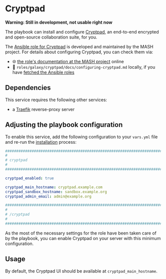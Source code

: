 # Cryptpad

**Warning: Still in development, not usable right now**

The playbook can install and configure [Cryptpad](https://cryptpad.fr), an end-to-end encrypted and open-source collaboration suite, for you.

The [Ansible role for Cryptpad](https://github.com/mother-of-all-self-hosting/ansible-role-cryptpad) is developed and maintained by the MASH project. For details about configuring Cryptpad, you can check them via:

- 🌐 [the role's documentation at the MASH project](https://github.com/mother-of-all-self-hosting/ansible-role-cryptpad/blob/main/defaults/main.yml) online
- 📁 `roles/galaxy/cryptpad/docs/configuring-cryptpad.md` locally, if you have [fetched the Ansible roles](../installing.md)

## Dependencies

This service requires the following other services:

- a [Traefik](traefik.md) reverse-proxy server

## Adjusting the playbook configuration

To enable this service, add the following configuration to your `vars.yml` file and re-run the [installation](../installing.md) process:

```yaml
########################################################################
#                                                                      #
# cryptpad                                                             #
#                                                                      #
########################################################################

cryptpad_enabled: true

cryptpad_main_hostname: cryptpad.example.com
cryptpad_sandbox_hostname: sandbox.example.org
cryptpad_admin_email: admin@example.org

########################################################################
#                                                                      #
# /cryptpad                                                            #
#                                                                      #
########################################################################
```

As the most of the necessary settings for the role have been taken care of by the playbook, you can enable Cryptpad on your server with this minimum configuration.


## Usage

By default, the Cryptpad UI should be available at `cryptpad_main_hostname`.

